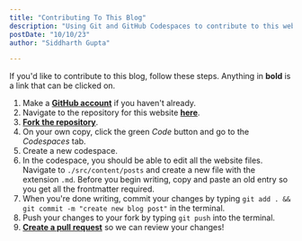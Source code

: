 ```yaml
---
title: "Contributing To This Blog"
description: "Using Git and GitHub Codespaces to contribute to this website"
postDate: "10/10/23"
author: "Siddharth Gupta"

---
```

If you'd like to contribute to this blog, follow these steps. Anything in **bold** is a link that can be clicked on.

1. Make a **[GitHub account](https://docs.github.com/en/get-started/signing-up-for-github/signing-up-for-a-new-github-account)** if you haven't already.
2. Navigate to the repository for this website **[here](https://github.com/Feel-ix-343/BarringtonComputerClubWebsite)**.
3. **[Fork the repository](https://docs.github.com/en/get-started/quickstart/fork-a-repo)**.
4. On your own copy, click the green *Code* button and go to the *Codespaces* tab.
5. Create a new codespace.
6. In the codespace, you should be able to edit all the website files. Navigate to `./src/content/posts` and create a new file with the extension `.md`. Before you begin writing, copy and paste an old entry so you get all the frontmatter required.
7. When you're done writing, commit your changes by typing `git add . && git commit -m "create new blog post"` in the terminal.
8. Push your changes to your fork by typing `git push` into the terminal.
9. **[Create a pull request](https://docs.github.com/en/pull-requests/collaborating-with-pull-requests/proposing-changes-to-your-work-with-pull-requests/creating-a-pull-request)** so we can review your changes!
